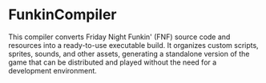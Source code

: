 # FunkinCompiler
This compiler converts Friday Night Funkin' (FNF) source code and 
resources into a ready-to-use executable build. It organizes custom 
scripts, sprites, sounds, and other assets, generating a standalone
version of the game that can be distributed and played without the
need for a development environment.
